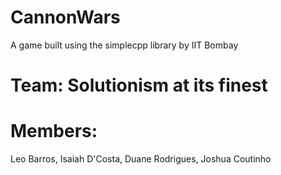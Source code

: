 # CannonWars
A game built using the simplecpp library by IIT Bombay

# Team: Solutionism at its finest

# Members:
Leo Barros, Isaiah D'Costa, Duane Rodrigues, Joshua Coutinho
